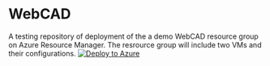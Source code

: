 # WebCAD
A testing repository of deployment of the a demo WebCAD resource group on Azure Resource Manager. The resrource group will include two VMs and their configurations.
[![Deploy to Azure](http://azuredeploy.net/deploybutton.png)](https://azuredeploy.net/)
